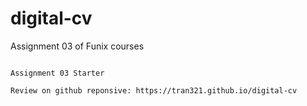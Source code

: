 # digital-cv
Assignment 03 of Funix courses
```

Assignment 03 Starter

Review on github reponsive: https://tran321.github.io/digital-cv

```
